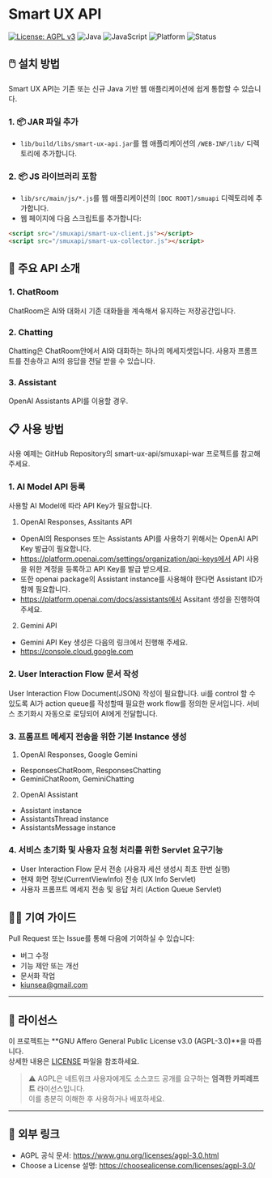 # Smart UX API

[![License: AGPL v3](https://img.shields.io/badge/License-AGPL%20v3-blue.svg)](https://www.gnu.org/licenses/agpl-3.0.html)
![Java](https://img.shields.io/badge/language-Java-orange)
![JavaScript](https://img.shields.io/badge/language-JavaScript-yellow)
![Platform](https://img.shields.io/badge/platform-Web-blue)
![Status](https://img.shields.io/badge/status-Active-brightgreen)

## 🖱️ 설치 방법

Smart UX API는 기존 또는 신규 Java 기반 웹 애플리케이션에 쉽게 통합할 수 있습니다.

### 1. 📦 JAR 파일 추가

- `lib/build/libs/smart-ux-api.jar`를 웹 애플리케이션의 `/WEB-INF/lib/` 디렉토리에 추가합니다.

### 2. 📦 JS 라이브러리 포함

- `lib/src/main/js/*.js`를 웹 애플리케이션의 `[DOC ROOT]/smuapi` 디렉토리에 추가합니다.
- 웹 페이지에 다음 스크립트를 추가합니다:

```html
<script src="/smuxapi/smart-ux-client.js"></script>
<script src="/smuxapi/smart-ux-collector.js"></script>
```

## 🧊 주요 API 소개

### 1. ChatRoom
ChatRoom은 AI와 대화시 기존 대화들을 계속해서 유지하는 저장공간입니다.

### 2. Chatting
Chatting은 ChatRoom안에서 AI와 대화하는 하나의 메세지셋입니다.
사용자 프롬프트를 전송하고 AI의 응답을 전달 받을 수 있습니다.

### 3. Assistant
OpenAI Assistants API를 이용할 경우.

## 📋 사용 방법
사용 예제는 GitHub Repository의 smart-ux-api/smuxapi-war 프로젝트를 참고해 주세요.

### 1. AI Model API 등록
사용할 AI Model에 따라 API Key가 필요합니다.
1) OpenAI Responses, Assitants API
- OpenAI의 Responses 또는 Assistants API를 사용하기 위해서는 OpenAI API Key 발급이 필요합니다.
- https://platform.openai.com/settings/organization/api-keys에서 API 사용을 위한 계정을 등록하고 API Key를 발급 받으세요.
- 또한 openai package의 Assistant instance를 사용해야 한다면 Assistant ID가 함께 필요합니다.
- https://platform.openai.com/docs/assistants에서 Assitant 생성을 진행하여 주세요.

2) Gemini API
- Gemini API Key 생성은 다음의 링크에서 진행해 주세요.
- https://console.cloud.google.com

### 2. User Interaction Flow 문서 작성
User Interaction Flow Document(JSON) 작성이 필요합니다.
ui를 control 할 수 있도록 AI가 action queue를 작성할때 필요한 work flow를 정의한 문서입니다.
서비스 초기화시 자동으로 로딩되어 AI에게 전달합니다.

### 3. 프롬프트 메세지 전송을 위한 기본 Instance 생성
1) OpenAI Responses, Google Gemini
- ResponsesChatRoom, ResponsesChatting
- GeminiChatRoom, GeminiChatting

2) OpenAI Assistant
- Assistant instance
- AssistantsThread instance
- AssistantsMessage instance

### 4. 서비스 초기화 및 사용자 요청 처리를 위한 Servlet 요구기능
- User Interaction Flow 문서 전송 (사용자 세션 생성시 최초 한번 실행)
- 현재 화면 정보(CurrentViewInfo) 전송 (UX Info Servlet)
- 사용자 프롬프트 메세지 전송 및 응답 처리 (Action Queue Servlet)

## 🧑‍💻 기여 가이드

Pull Request 또는 Issue를 통해 다음에 기여하실 수 있습니다:

- 버그 수정
- 기능 제안 또는 개선
- 문서화 작업
- kiunsea@gmail.com

---

## 📄 라이선스

이 프로젝트는 **GNU Affero General Public License v3.0 (AGPL-3.0)**을 따릅니다.  
상세한 내용은 [LICENSE](./LICENSE) 파일을 참조하세요.

> ⚠️ AGPL은 네트워크 사용자에게도 소스코드 공개를 요구하는 **엄격한 카피레프트** 라이선스입니다.  
> 이를 충분히 이해한 후 사용하거나 배포하세요.

---

## 🔗 외부 링크

- AGPL 공식 문서: https://www.gnu.org/licenses/agpl-3.0.html
- Choose a License 설명: https://choosealicense.com/licenses/agpl-3.0/
